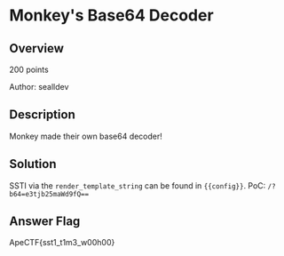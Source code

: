 # Monkey's Base64 Decoder #
 
## Overview ##
 
200 points
 
Author: sealldev
 
## Description ##
 
Monkey made their own base64 decoder!

## Solution ##
SSTI via the `render_template_string` can be found in `{{config}}`.
PoC: `/?b64=e3tjb25maWd9fQ==`

## Answer Flag ##
ApeCTF{sst1_t1m3_w00h00}

